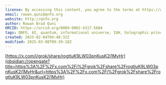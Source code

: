 ```yaml
---
license: By accessing this content, you agree to the terms at https://qnfo.org/LICENSE
email: rowan.quni@qnfo.org
website: http://qnfo.org
author: Rowan Brad Quni
ORCID: https://orcid.org/0009-0002-4317-5604
tags: QNFO, AI, quantum, informational universe, IUH, holographic principle
created: 2025-02-04T04:40:32Z
modified: 2025-03-08T09:39:18Z
---
```


[https://x.com/i/grok/share/rogtIuK9LW03pnKusK2i1MyHr](obsidian://opengate?title=https%3A%2F%2Fx.com%2Fi%2Fgrok%2Fshare%2FrogtIuK9LW03pnKusK2i1MyHr&url=https%3A%2F%2Fx.com%2Fi%2Fgrok%2Fshare%2FrogtIuK9LW03pnKusK2i1MyHr)
